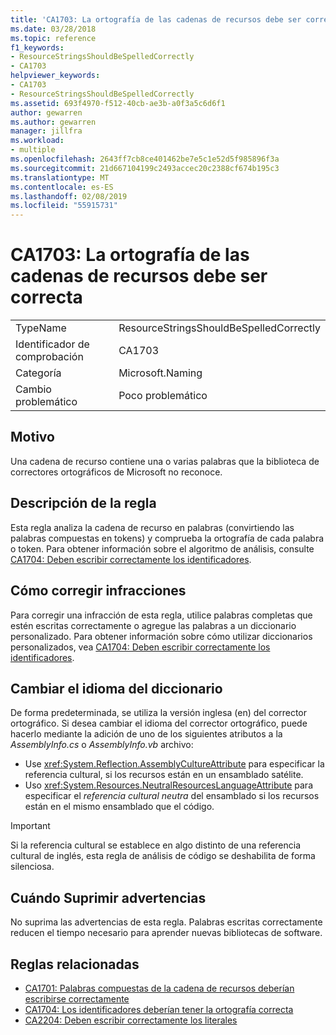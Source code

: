 ```yaml
---
title: 'CA1703: La ortografía de las cadenas de recursos debe ser correcta'
ms.date: 03/28/2018
ms.topic: reference
f1_keywords:
- ResourceStringsShouldBeSpelledCorrectly
- CA1703
helpviewer_keywords:
- CA1703
- ResourceStringsShouldBeSpelledCorrectly
ms.assetid: 693f4970-f512-40cb-ae3b-a0f3a5c6d6f1
author: gewarren
ms.author: gewarren
manager: jillfra
ms.workload:
- multiple
ms.openlocfilehash: 2643ff7cb8ce401462be7e5c1e52d5f985896f3a
ms.sourcegitcommit: 21d667104199c2493accec20c2388cf674b195c3
ms.translationtype: MT
ms.contentlocale: es-ES
ms.lasthandoff: 02/08/2019
ms.locfileid: "55915731"
---
```

# <a name="ca1703-resource-strings-should-be-spelled-correctly"></a>CA1703: La ortografía de las cadenas de recursos debe ser correcta

|||
|-|-|
|TypeName|ResourceStringsShouldBeSpelledCorrectly|
|Identificador de comprobación|CA1703|
|Categoría|Microsoft.Naming|
|Cambio problemático|Poco problemático|

## <a name="cause"></a>Motivo

Una cadena de recurso contiene una o varias palabras que la biblioteca de correctores ortográficos de Microsoft no reconoce.

## <a name="rule-description"></a>Descripción de la regla

Esta regla analiza la cadena de recurso en palabras (convirtiendo las palabras compuestas en tokens) y comprueba la ortografía de cada palabra o token. Para obtener información sobre el algoritmo de análisis, consulte [CA1704: Deben escribir correctamente los identificadores](../code-quality/ca1704-identifiers-should-be-spelled-correctly.md).

## <a name="how-to-fix-violations"></a>Cómo corregir infracciones

Para corregir una infracción de esta regla, utilice palabras completas que estén escritas correctamente o agregue las palabras a un diccionario personalizado. Para obtener información sobre cómo utilizar diccionarios personalizados, vea [CA1704: Deben escribir correctamente los identificadores](../code-quality/ca1704-identifiers-should-be-spelled-correctly.md).

## <a name="change-the-dictionary-language"></a>Cambiar el idioma del diccionario

De forma predeterminada, se utiliza la versión inglesa (en) del corrector ortográfico. Si desea cambiar el idioma del corrector ortográfico, puede hacerlo mediante la adición de uno de los siguientes atributos a la *AssemblyInfo.cs* o *AssemblyInfo.vb* archivo:

- Use <xref:System.Reflection.AssemblyCultureAttribute> para especificar la referencia cultural, si los recursos están en un ensamblado satélite.
- Uso <xref:System.Resources.NeutralResourcesLanguageAttribute> para especificar el *referencia cultural neutra* del ensamblado si los recursos están en el mismo ensamblado que el código.

> [!IMPORTANT]
> Si la referencia cultural se establece en algo distinto de una referencia cultural de inglés, esta regla de análisis de código se deshabilita de forma silenciosa.

## <a name="when-to-suppress-warnings"></a>Cuándo Suprimir advertencias

No suprima las advertencias de esta regla. Palabras escritas correctamente reducen el tiempo necesario para aprender nuevas bibliotecas de software.

## <a name="related-rules"></a>Reglas relacionadas

- [CA1701: Palabras compuestas de la cadena de recursos deberían escribirse correctamente](../code-quality/ca1701-resource-string-compound-words-should-be-cased-correctly.md)
- [CA1704: Los identificadores deberían tener la ortografía correcta](../code-quality/ca1704-identifiers-should-be-spelled-correctly.md)
- [CA2204: Deben escribir correctamente los literales](../code-quality/ca2204-literals-should-be-spelled-correctly.md)